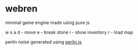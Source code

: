 # webren
minimal game engine made using pure js

w s a d - move
e - break stone
i - show inventory
r - load map

perlin noise generated using [perlin.js](https://github.com/joeiddon/perlin)